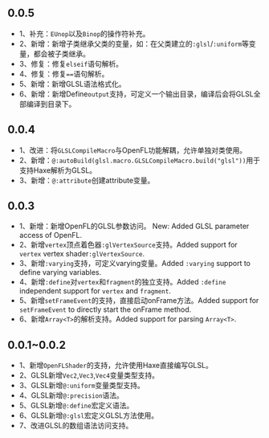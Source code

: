 ## 0.0.5
- 1、补充：`EUnop`以及`Binop`的操作符补充。
- 2、新增：新增子类继承父类的变量，如：在父类建立的`:glsl`/`:uniform`等变量，都会被子类继承。
- 3、修复：修复`elseif`语句解析。
- 4、修复：修复`==`语句解析。
- 5、新增：新增GLSL语法格式化。
- 6、新增：新增Define`output`支持，可定义一个输出目录，编译后会将GLSL全部编译到目录下。

## 0.0.4
- 1、改进：将`GLSLCompileMacro`与OpenFL功能解耦，允许单独对类使用。
- 2、新增：`@:autoBuild(glsl.macro.GLSLCompileMacro.build("glsl"))`用于支持Haxe解析为GLSL。
- 3、新增：`@:attribute`创建attribute变量。

## 0.0.3
- 1、新增：新增OpenFL的GLSL参数访问。 New: Added GLSL parameter access of OpenFL.
- 2、新增`vertex`顶点着色器`:glVertexSource`支持。Added support for `vertex` vertex shader`:glVertexSource`.
- 3、新增`:varying`支持，可定义varying变量。Added `:varying` support to define varying variables.
- 4、新增`:define`对`vertex`和`fragment`的独立支持。Added `:define` independent support for `vertex` and `fragment`.
- 5、新增`setFrameEvent`的支持，直接启动onFrame方法。Added support for `setFrameEvent` to directly start the onFrame method.
- 6、新增`Array<T>`的解析支持。Added support for parsing `Array<T>`.

## 0.0.1~0.0.2
- 1、新增`OpenFLShader`的支持，允许使用Haxe直接编写GLSL。
- 2、GLSL新增`Vec2`,`Vec3`,`Vec4`变量类型支持。
- 3、GLSL新增`@:uniform`变量类型支持。
- 4、GLSL新增`@:precision`语法。
- 5、GLSL新增`@:define`宏定义语法。
- 6、GLSL新增`@:glsl`宏定义GLSL方法使用。
- 7、改进GLSL的数组语法访问支持。